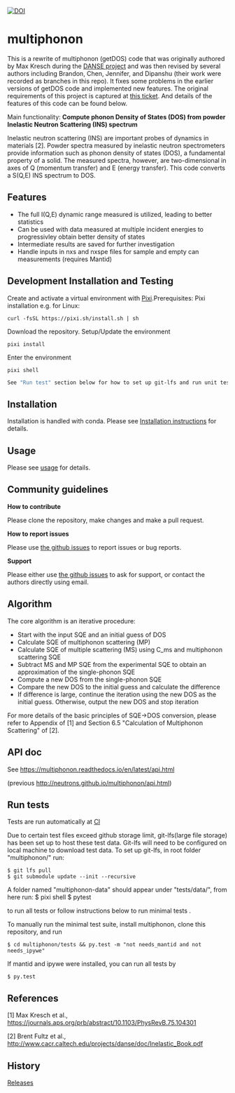 
<!---
[Build Status] TODO
[Coverage Status] TODO
-->

[![DOI](http://joss.theoj.org/papers/10.21105/joss.00440/status.svg)](https://doi.org/10.21105/joss.00440)

# multiphonon
This is a rewrite of multiphonon (getDOS) code that was originally authored by
Max Kresch during the [DANSE project](http://danse.us/) and
was then revised by several authors including Brandon, Chen, Jennifer, and Dipanshu
(their work were recorded as branches in this repo).
It fixes some problems in the earlier versions of getDOS code and implemented new features.
The original requirements of this project is captured at [this ticket](https://github.com/sns-chops/multiphonon/issues/32).
And details of the features of this code can be found below.

Main functionality: **Compute phonon Density of States (DOS) from powder Inelastic Neutron Scattering (INS) spectrum**

Inelastic neutron scattering (INS) are important probes of dynamics in materials [2].  Powder spectra measured by inelastic neutron spectrometers provide information such as phonon density of states (DOS), a fundamental property of a solid.
The measured spectra, however, are two-dimensional in axes of Q (momentum transfer) and E (energy transfer).
This code converts a S(Q,E) INS spectrum to DOS.

## Features

* The full I(Q,E) dynamic range measured is utilized, leading to better statistics
* Can be used with data measured at multiple incident energies to progressivley obtain better density of states
* Intermediate results are saved for further investigation
* Handle inputs in nxs and nxspe files for sample and empty can measurements (requires Mantid)

## Development Installation and Testing

Create and activate a virtual environment with [Pixi](https://pixi.sh/).Prerequisites: Pixi installation e.g. for Linux:

`curl -fsSL https://pixi.sh/install.sh | sh`

Download the repository. Setup/Update the environment

`pixi install`

Enter the environment

`pixi shell`

```bash
See "Run test" section below for how to set up git-lfs and run unit tests

```

## Installation

Installation is handled with conda. Please see [Installation instructions](https://neutrons.github.io/multiphonon/installation.html) for details.

## Usage

Please see [usage](https://neutrons.github.io/multiphonon/usage.html) for details.

## Community guidelines

**How to contribute**

Please clone the repository, make changes and make a pull request.

**How to report issues**

Please use [the github issues](https://github.com/neutrons/multiphonon/issues) to report issues or bug reports.

**Support**

Please either use [the github issues](https://github.com/neutrons/multiphonon/issues) to ask for support, or contact the authors directly using email.


## Algorithm
The core algorithm is an iterative procedure:
- Start with the input SQE and an initial guess of DOS
- Calculate SQE of multiphonon scattering (MP)
- Calculate SQE of multiple scattering (MS) using C\_ms and multiphonon scattering SQE
- Subtract MS and MP SQE from the experimental SQE to obtain an approximation of the single-phonon SQE
- Compute a new DOS from the single-phonon SQE
- Compare the new DOS to the initial guess and calculate the difference
- If difference is large, continue the iteration using the new DOS as the initial guess. Otherwise, output the new DOS and stop iteration

For more details of the basic principles of SQE->DOS conversion, please refer to Appendix of [1] and Section 6.5 "Calculation of Multiphonon Scattering" of [2].

## API doc
See https://multiphonon.readthedocs.io/en/latest/api.html

(previous http://neutrons.github.io/multiphonon/api.html)

## Run tests
Tests are run automatically at [CI](https://github.com/neutrons/multiphonon/actions)

Due to certain test files exceed github storage limit, git-lfs(large file storage) has been set up to host these test data. Git-lfs will need to be configured on local machine to download test data. To set up git-lfs, in root folder "multiphonon/" run:

    $ git lfs pull
    $ git submodule update --init --recursive

A folder named "multiphonon-data" should appear under "tests/data/", from here run:
    $ pixi shell
    $ pytest

to run all tests or follow instructions below to run minimal tests .

To manually run the minimal test suite, install multiphonon, clone this repository, and run

    $ cd multiphonon/tests && py.test -m "not needs_mantid and not needs_ipywe"

If mantid and ipywe were installed, you can run all tests by

    $ py.test

## References
[1] Max Kresch et al., https://journals.aps.org/prb/abstract/10.1103/PhysRevB.75.104301

[2] Brent Fultz et al., http://www.cacr.caltech.edu/projects/danse/doc/Inelastic_Book.pdf

## History
[Releases](https://github.com/sns-chops/multiphonon/releases)
